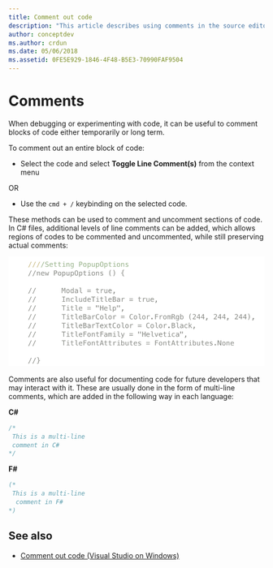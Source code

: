 ```yaml
---
title: Comment out code
description: "This article describes using comments in the source editor of Visual Studio for Mac"
author: conceptdev
ms.author: crdun
ms.date: 05/06/2018
ms.assetid: 0FE5E929-1846-4F48-B5E3-70990FAF9504
---
```

# Comments

When debugging or experimenting with code, it can be useful to comment blocks of code either temporarily or long term.

To comment out an entire block of code:

* Select the code and select **Toggle Line Comment(s)** from the context menu

OR

* Use the `cmd + /` keybinding on the selected code.

These methods can be used to comment and uncomment sections of code. In C# files, additional levels of line comments can be added, which allows regions of codes to be commented and uncommented, while still preserving actual comments:

![multi-level comments](media/source-editor-image8.png)

Comments are also useful for documenting code for future developers that may interact with it. These are usually done in the form of multi-line comments, which are added in the following way in each language:

**C#**

```csharp
/*
 This is a multi-line
 comment in C#
*/
```

**F#**

```fsharp
(*
 This is a multi-line
  comment in F#
*)
```

## See also

- [Comment out code (Visual Studio on Windows)](/visualstudio/ide/quickstart-editor#comment-out-code)
